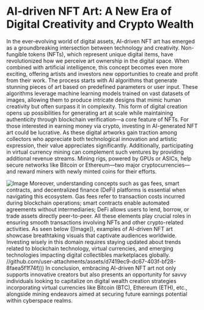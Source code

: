# AI-driven NFT Art: A New Era of Digital Creativity and Crypto Wealth
In the ever-evolving world of digital assets, AI-driven NFT art has emerged as a groundbreaking intersection between technology and creativity. Non-fungible tokens (NFTs), which represent unique digital items, have revolutionized how we perceive art ownership in the digital space. When combined with artificial intelligence, this concept becomes even more exciting, offering artists and investors new opportunities to create and profit from their work.
The process starts with AI algorithms that generate stunning pieces of art based on predefined parameters or user input. These algorithms leverage machine learning models trained on vast datasets of images, allowing them to produce intricate designs that mimic human creativity but often surpass it in complexity. This form of digital creation opens up possibilities for generating art at scale while maintaining authenticity through blockchain verification—a core feature of NFTs.
For those interested in earning money via crypto, investing in AI-generated NFT art could be lucrative. As these digital artworks gain traction among collectors who appreciate both technological innovation and artistic expression, their value appreciates significantly. Additionally, participating in virtual currency mining can complement such ventures by providing additional revenue streams. Mining rigs, powered by GPUs or ASICs, help secure networks like Bitcoin or Ethereum—two major cryptocurrencies—and reward miners with newly minted coins for their efforts.

![Image](https://github.com/user-attachments/assets/d7419ec9-dc67-403f-bf28-8faea5f1f74f)
Moreover, understanding concepts such as gas fees, smart contracts, and decentralized finance (DeFi) platforms is essential when navigating this ecosystem. Gas fees refer to transaction costs incurred during blockchain operations; smart contracts enable automated agreements without intermediaries; DeFi allows users to lend, borrow, or trade assets directly peer-to-peer. All these elements play crucial roles in ensuring smooth transactions involving NFTs and other crypto-related activities.
As seen below ([Image]), examples of AI-driven NFT art showcase breathtaking visuals that captivate audiences worldwide. Investing wisely in this domain requires staying updated about trends related to blockchain technology, virtual currencies, and emerging technologies impacting digital collectibles marketplaces globally.
 //github.com/user-attachments/assets/d7419ec9-dc67-403f-bf28-8faea5f1f74f)))
In conclusion, embracing AI-driven NFT art not only supports innovative creators but also presents an opportunity for savvy individuals looking to capitalize on digital wealth creation strategies incorporating virtual currencies like Bitcoin (BTC), Ethereum (ETH), etc., alongside mining endeavors aimed at securing future earnings potential within cyberspace realms.
